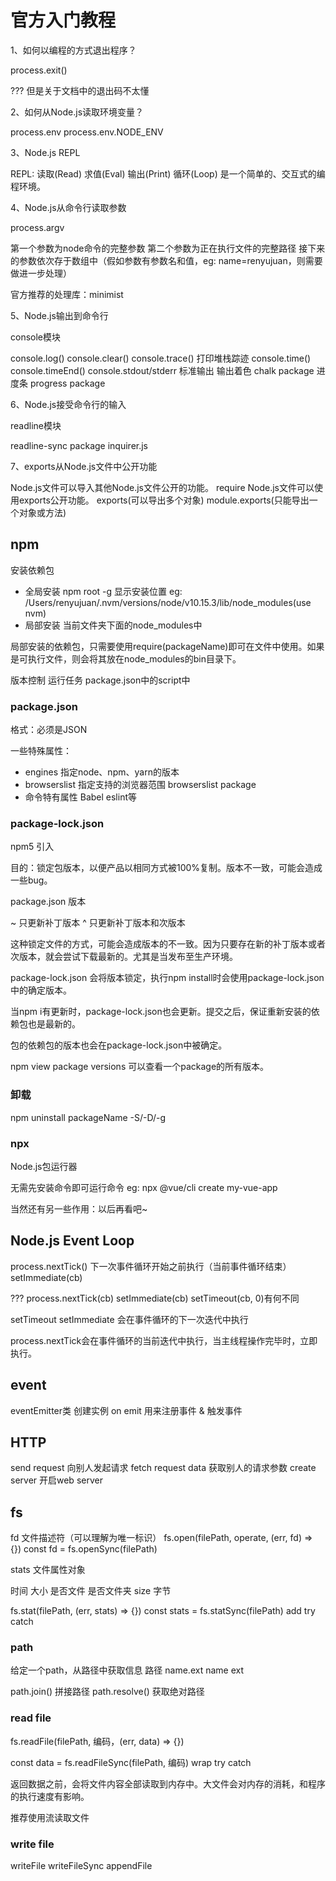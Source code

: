 # 官方入门教程

1、如何以编程的方式退出程序？

process.exit()

??? 但是关于文档中的退出码不太懂

2、如何从Node.js读取环境变量？

process.env
process.env.NODE_ENV

3、Node.js REPL

REPL: 读取(Read) 求值(Eval) 输出(Print) 循环(Loop) 是一个简单的、交互式的编程环境。

4、Node.js从命令行读取参数

process.argv

第一个参数为node命令的完整参数
第二个参数为正在执行文件的完整路径
接下来的参数依次存于数组中（假如参数有参数名和值，eg: name=renyujuan，则需要做进一步处理）

官方推荐的处理库：minimist

5、Node.js输出到命令行

console模块

console.log()
console.clear()
console.trace() 打印堆栈踪迹
console.time() console.timeEnd()
console.stdout/stderr 标准输出
输出着色 chalk package
进度条 progress package

6、Node.js接受命令行的输入

readline模块

readline-sync package
inquirer.js

7、exports从Node.js文件中公开功能

Node.js文件可以导入其他Node.js文件公开的功能。 require
Node.js文件可以使用exports公开功能。 exports(可以导出多个对象) module.exports(只能导出一个对象或方法)

## npm

安装依赖包
- 全局安装 npm root -g 显示安装位置 eg: /Users/renyujuan/.nvm/versions/node/v10.15.3/lib/node_modules(use nvm)
- 局部安装 当前文件夹下面的node_modules中

局部安装的依赖包，只需要使用require(packageName)即可在文件中使用。如果是可执行文件，则会将其放在node_modules的bin目录下。

版本控制
运行任务 package.json中的script中

### package.json

格式：必须是JSON

一些特殊属性：
- engines 指定node、npm、yarn的版本
- browserslist 指定支持的浏览器范围 browserslist package
- 命令特有属性 Babel eslint等

### package-lock.json

npm5 引入

目的：锁定包版本，以便产品以相同方式被100%复制。版本不一致，可能会造成一些bug。

package.json 版本

~ 只更新补丁版本
^ 只更新补丁版本和次版本

这种锁定文件的方式，可能会造成版本的不一致。因为只要存在新的补丁版本或者次版本，就会尝试下载最新的。尤其是当发布至生产环境。

package-lock.json 会将版本锁定，执行npm install时会使用package-lock.json中的确定版本。

当npm i有更新时，package-lock.json也会更新。提交之后，保证重新安装的依赖包也是最新的。

包的依赖包的版本也会在package-lock.json中被确定。

npm view package versions 可以查看一个package的所有版本。

### 卸载

npm uninstall packageName -S/-D/-g

### npx

Node.js包运行器

无需先安装命令即可运行命令 eg: npx @vue/cli create my-vue-app

当然还有另一些作用：以后再看吧~

## Node.js Event Loop

process.nextTick() 下一次事件循环开始之前执行（当前事件循环结束）
setImmediate(cb)

??? process.nextTick(cb) setImmediate(cb) setTimeout(cb, 0)有何不同

setTimeout setImmediate 会在事件循环的下一次迭代中执行

process.nextTick会在事件循环的当前迭代中执行，当主线程操作完毕时，立即执行。


## event

eventEmitter类 创建实例 on emit 用来注册事件 & 触发事件

## HTTP

send request 向别人发起请求
fetch request data 获取别人的请求参数
create server 开启web server

## fs

fd 文件描述符（可以理解为唯一标识）
fs.open(filePath, operate, (err, fd) => {})
const fd = fs.openSync(filePath)

stats 文件属性对象

时间
大小
是否文件
是否文件夹
size 字节

fs.stat(filePath, (err, stats) => {})
const stats = fs.statSync(filePath) add try catch

### path

给定一个path，从路径中获取信息
路径
name.ext
name
ext

path.join() 拼接路径
path.resolve() 获取绝对路径

### read file

fs.readFile(filePath, 编码，(err, data) => {})

const data = fs.readFileSync(filePath, 编码) wrap try catch

返回数据之前，会将文件内容全部读取到内存中。大文件会对内存的消耗，和程序的执行速度有影响。

推荐使用流读取文件

### write file

writeFile
writeFileSync
appendFile